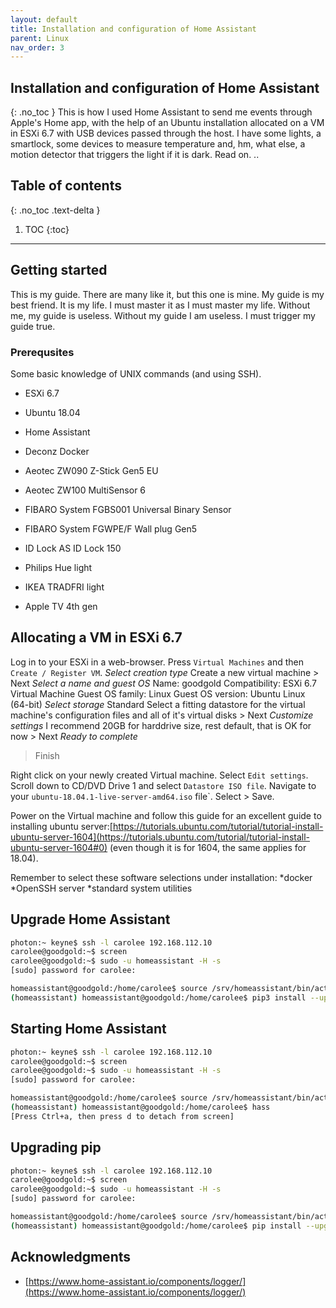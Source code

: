```yaml
---
layout: default
title: Installation and configuration of Home Assistant
parent: Linux
nav_order: 3
---
```


## Installation and configuration of Home Assistant
{: .no_toc }
This is how I used Home Assistant to send me events through Apple's Home app, with the help of an Ubuntu installation allocated on a VM in ESXi 6.7 with USB devices passed through the host. I have some lights, a smartlock, some devices to measure temperature and, hm, what else, a motion detector that triggers the light if it is dark. Read on. ..

## Table of contents
{: .no_toc .text-delta }

1. TOC
{:toc}
---

## Getting started
This is my guide. There are many like it, but this one is mine. My guide is my best friend. It is my life. I must master it as I must master my life. Without me, my guide is useless. Without my guide I am useless. I must trigger my guide true. 

### Prerequsites
Some basic knowledge of UNIX commands (and using SSH).

* ESXi 6.7
* Ubuntu 18.04
* Home Assistant
* Deconz Docker

* Aeotec ZW090 Z-Stick Gen5 EU
* Aeotec ZW100 MultiSensor 6
* FIBARO System FGBS001 Universal Binary Sensor
* FIBARO System FGWPE/F Wall plug Gen5
* ID Lock AS ID Lock 150
* Philips Hue light
* IKEA TRADFRI light
* Apple TV 4th gen

## Allocating a VM in ESXi 6.7
Log in to your ESXi in a web-browser. Press `Virtual Machines` and then `Create / Register VM`.
_Select creation type_
Create a new virtual machine > Next
_Select a name and guest OS_
Name: goodgold
Compatibility: ESXi 6.7 Virtual Machine
Guest OS family: Linux
Guest OS version: Ubuntu Linux (64-bit)
_Select storage_
Standard
Select a fitting datastore for the virtual machine's configuration files and all of it's virtual disks > Next
_Customize settings_
I recommend 20GB for harddrive size, rest default, that is OK for now > Next
_Ready to complete_ 
> Finish

Right click on your newly created Virtual machine. Select `Edit settings`. Scroll down to CD/DVD Drive 1 and select `Datastore ISO file`. Navigate to your `ubuntu-18.04.1-live-server-amd64.iso` file`.  Select > Save. 

Power on the Virtual machine and follow this guide for an excellent guide to installing ubuntu server:[https://tutorials.ubuntu.com/tutorial/tutorial-install-ubuntu-server-1604](https://tutorials.ubuntu.com/tutorial/tutorial-install-ubuntu-server-1604#0) (even though it is for 1604, the same applies for 18.04).

Remember to select these software selections under installation:
*docker
*OpenSSH server
*standard system utilities


## Upgrade Home Assistant
```bash
photon:~ keyne$ ssh -l carolee 192.168.112.10
carolee@goodgold:~$ screen
carolee@goodgold:~$ sudo -u homeassistant -H -s
[sudo] password for carolee: 

homeassistant@goodgold:/home/carolee$ source /srv/homeassistant/bin/activate
(homeassistant) homeassistant@goodgold:/home/carolee$ pip3 install --upgrade homeassistant
```

## Starting Home Assistant
```bash
photon:~ keyne$ ssh -l carolee 192.168.112.10
carolee@goodgold:~$ screen
carolee@goodgold:~$ sudo -u homeassistant -H -s
[sudo] password for carolee: 

homeassistant@goodgold:/home/carolee$ source /srv/homeassistant/bin/activate
(homeassistant) homeassistant@goodgold:/home/carolee$ hass
[Press Ctrl+a, then press d to detach from screen]
```

## Upgrading pip
```bash
photon:~ keyne$ ssh -l carolee 192.168.112.10
carolee@goodgold:~$ screen
carolee@goodgold:~$ sudo -u homeassistant -H -s
[sudo] password for carolee: 

homeassistant@goodgold:/home/carolee$ source /srv/homeassistant/bin/activate
(homeassistant) homeassistant@goodgold:/home/carolee$ pip install --upgrade pip
```

## Acknowledgments
* [https://www.home-assistant.io/components/logger/](https://www.home-assistant.io/components/logger/)